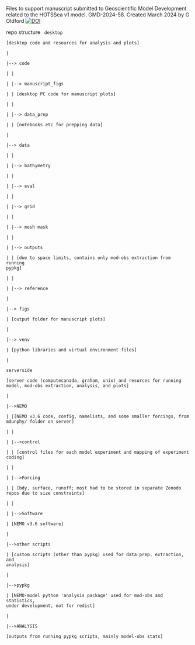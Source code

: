 Files to support manuscript submitted to Geoscientific Model Development related to the HOTSSea v1 model. GMD-2024-58.
Created March 2024 by G Oldford
[![DOI](https://zenodo.org/badge/767739309.svg)](https://zenodo.org/doi/10.5281/zenodo.10846148)

repo structure
<code>
desktop  
[desktop code and resources for analysis and plots]  
|  
|--> code  
|   |  
|   |--> manuscript_figs  
|   |	[desktop PC code for manuscript plots]  
|   |  
|   |--> data_prep  
|   |	[notebooks etc for prepping data]  
|  
|--> data  
|   |  
|   |--> bathymetry  
|   |  
|	|--> eval  
|	|  
|	|--> grid  
|	|  
|	|--> mesh mask  
|	|  
|	|--> outputs  
|	|	[due to space limits, contains only mod-obs extraction from running pypkg]  
|	|  
|	|--> reference  
|  
|--> figs  
|	[output folder for manuscript plots]  
|  
|--> venv  
|	[python libraries and virtual environment files]  
|  
serverside  
[server code (computecanada, graham, unix) and resurces for running model, mod-obs extraction, analysis, and plots]  
|  
|-->NEMO  
|	|[NEMO v3.6 code, config, namelists, and some smaller forcings, from mdunphy/ folder on server]  
|	|  
|	|-->control  
|	|	[control files for each model experiment and mapping of experiment coding]  
|	|  
|	|-->Forcing  
|	|	[bdy, surface, runoff; most had to be stored in separate Zenodo repos due to size constraints]  
|	|  
|	|-->Software  
|		[NEMO v3.6 software]  
|  
|-->other scripts  
|	[custom scripts (other than pypkg) used for data prep, extraction, and analysis]  
|  
|-->pypkg  
|	[NEMO-model python 'analysis package' used for mod-obs and statistics, under development, not for redist]  
|  
|-->ANALYSIS  
	[outputs from running pypkg scripts, mainly model-obs stats]  
</code>
